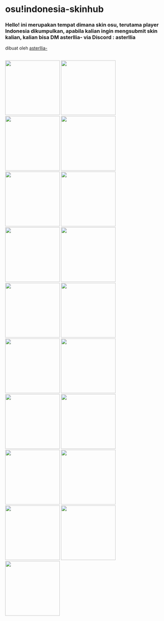 # osu!indonesia-skinhub
### Hello! ini merupakan tempat dimana skin osu, terutama player Indonesia dikumpulkan, apabila kalian ingin mengsubmit skin kalian, kalian bisa DM asterllia- via Discord : asterllia
dibuat oleh <a href="https://osu.ppy.sh/users/9456733">asterllia-</a><br>

</br>
  <a href="https://github.com/asterllia/skins">
  <img src="https://a.ppy.sh/9456733"  
       width="175"
       height="175"></a>
        <a href="[u_u].md">
  <img src="https://cdn.discordapp.com/attachments/1077225166813270016/1164802205145120808/IMG_1204.png"  
       width="175"
       height="175"></a>
  <a href="mkoe.md">
  <img src="https://a.ppy.sh/11847189"  
       width="175"
       height="175"></a>
       <a href="shiv.md">
  <img src="https://a.ppy.sh/5718575"  
       width="175"
       height="175"></a>  
   <a href="lushifer.md">
  <img src="https://a.ppy.sh/13356408"  
       width="175"
       height="175"></a>
   <a href="crezz.md">
  <img src="https://cdn.discordapp.com/attachments/689426989345669144/1097917969209765898/105687.png"  
       width="175"
       height="175"></a>    
   <a href="remuru.md">
  <img src="https://a.ppy.sh/3654220"  
       width="175"
       height="175"></a>     
   <a href="mitsuru.md">
  <img src="https://a.ppy.sh/8004635"  
       width="175"
       height="175"></a>    
       <a href="centrux.md">
  <img src="https://a.ppy.sh/5426769"  
       width="175"
       height="175"></a>
       <a href="medseba.md">
  <img src="https://a.ppy.sh/9000010"  
       width="175"
       height="175"></a>
        <a href="akshiro.md">
  <img src="https://a.ppy.sh/10557490"  
       width="175"
       height="175"></a>
   <a href="belllcroseu.md">
  <img src="https://a.ppy.sh/20752007"  
       width="175"
       height="175"></a>
   <a href="shinei.md">
  <img src="https://a.ppy.sh/4579136"  
       width="175"
       height="175"></a>
    <a href="iwonderhow.md">
  <img src="https://a.ppy.sh/17953700"  
       width="175"
       height="175"></a>      
       <a href="-Blue21-.md">
  <img src="https://a.ppy.sh/12517079"  
       width="175"
       height="175"></a>  
       <a href="[-alethea-].md">
  <img src="https://a.ppy.sh/13884263"  
       width="175"
       height="175"></a>
       <a href="Yacchie-.md">
  <img src="https://a.ppy.sh/13716503"  
       width="175"
       height="175"></a>
       <a href="Shikikann.md">
  <img src="https://a.ppy.sh/19478149"  
       width="175"
       height="175"></a>
       <a href="venta.md">
  <img src="https://a.ppy.sh/11320627"  
       width="175"
       height="175"></a>
     
